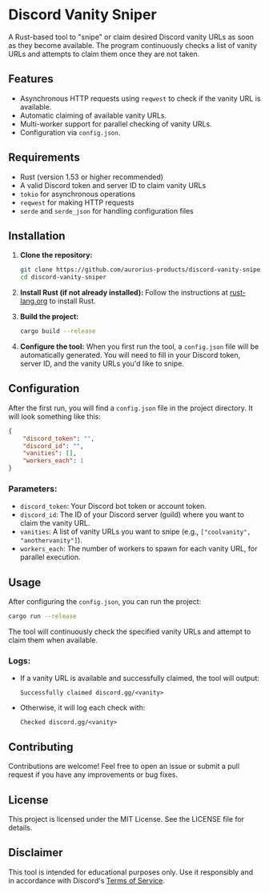 # Discord Vanity Sniper

A Rust-based tool to "snipe" or claim desired Discord vanity URLs as soon as they become available. The program continuously checks a list of vanity URLs and attempts to claim them once they are not taken.

## Features
- Asynchronous HTTP requests using `reqwest` to check if the vanity URL is available.
- Automatic claiming of available vanity URLs.
- Multi-worker support for parallel checking of vanity URLs.
- Configuration via `config.json`.

## Requirements

- Rust (version 1.53 or higher recommended)
- A valid Discord token and server ID to claim vanity URLs
- `tokio` for asynchronous operations
- `reqwest` for making HTTP requests
- `serde` and `serde_json` for handling configuration files

## Installation

1. **Clone the repository:**
   ```bash
   git clone https://github.com/aurorius-products/discord-vanity-sniper.git
   cd discord-vanity-sniper
   ```

3. **Install Rust (if not already installed):**
   Follow the instructions at [rust-lang.org](https://www.rust-lang.org/) to install Rust.

4. **Build the project:**
   ```bash
   cargo build --release
   ```

5. **Configure the tool:**
   When you first run the tool, a `config.json` file will be automatically generated. You will need to fill in your Discord token, server ID, and the vanity URLs you'd like to snipe.

## Configuration
After the first run, you will find a `config.json` file in the project directory. It will look something like this:
```json
{
    "discord_token": "",
    "discord_id": "",
    "vanities": [],
    "workers_each": 1
}
```

### Parameters:
- `discord_token`: Your Discord bot token or account token.
- `discord_id`: The ID of your Discord server (guild) where you want to claim the vanity URL.
- `vanities`: A list of vanity URLs you want to snipe (e.g., `["coolvanity", "anothervanity"]`).
- `workers_each`: The number of workers to spawn for each vanity URL, for parallel execution.

## Usage

After configuring the `config.json`, you can run the project:

```bash
cargo run --release
```

The tool will continuously check the specified vanity URLs and attempt to claim them when available.

### Logs:

- If a vanity URL is available and successfully claimed, the tool will output:
  ```
  Successfully claimed discord.gg/<vanity>
  ```
- Otherwise, it will log each check with:
  ```
  Checked discord.gg/<vanity>
  ```

## Contributing

Contributions are welcome! Feel free to open an issue or submit a pull request if you have any improvements or bug fixes.

## License

This project is licensed under the MIT License. See the LICENSE file for details.

## Disclaimer

This tool is intended for educational purposes only. Use it responsibly and in accordance with Discord's [Terms of Service](https://discord.com/terms).
